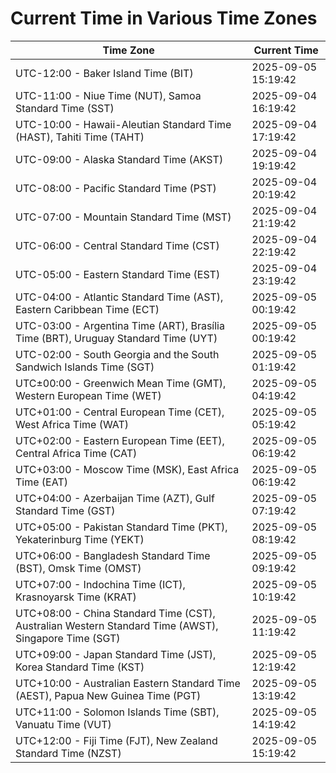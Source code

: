 # Current Time in Various Time Zones

| Time Zone | Current Time |
|-----------|--------------|
| UTC-12:00 - Baker Island Time (BIT) | 2025-09-05 15:19:42 |
| UTC-11:00 - Niue Time (NUT), Samoa Standard Time (SST) | 2025-09-04 16:19:42 |
| UTC-10:00 - Hawaii-Aleutian Standard Time (HAST), Tahiti Time (TAHT) | 2025-09-04 17:19:42 |
| UTC-09:00 - Alaska Standard Time (AKST) | 2025-09-04 19:19:42 |
| UTC-08:00 - Pacific Standard Time (PST) | 2025-09-04 20:19:42 |
| UTC-07:00 - Mountain Standard Time (MST) | 2025-09-04 21:19:42 |
| UTC-06:00 - Central Standard Time (CST) | 2025-09-04 22:19:42 |
| UTC-05:00 - Eastern Standard Time (EST) | 2025-09-04 23:19:42 |
| UTC-04:00 - Atlantic Standard Time (AST), Eastern Caribbean Time (ECT) | 2025-09-05 00:19:42 |
| UTC-03:00 - Argentina Time (ART), Brasília Time (BRT), Uruguay Standard Time (UYT) | 2025-09-05 00:19:42 |
| UTC-02:00 - South Georgia and the South Sandwich Islands Time (SGT) | 2025-09-05 01:19:42 |
| UTC±00:00 - Greenwich Mean Time (GMT), Western European Time (WET) | 2025-09-05 04:19:42 |
| UTC+01:00 - Central European Time (CET), West Africa Time (WAT) | 2025-09-05 05:19:42 |
| UTC+02:00 - Eastern European Time (EET), Central Africa Time (CAT) | 2025-09-05 06:19:42 |
| UTC+03:00 - Moscow Time (MSK), East Africa Time (EAT) | 2025-09-05 06:19:42 |
| UTC+04:00 - Azerbaijan Time (AZT), Gulf Standard Time (GST) | 2025-09-05 07:19:42 |
| UTC+05:00 - Pakistan Standard Time (PKT), Yekaterinburg Time (YEKT) | 2025-09-05 08:19:42 |
| UTC+06:00 - Bangladesh Standard Time (BST), Omsk Time (OMST) | 2025-09-05 09:19:42 |
| UTC+07:00 - Indochina Time (ICT), Krasnoyarsk Time (KRAT) | 2025-09-05 10:19:42 |
| UTC+08:00 - China Standard Time (CST), Australian Western Standard Time (AWST), Singapore Time (SGT) | 2025-09-05 11:19:42 |
| UTC+09:00 - Japan Standard Time (JST), Korea Standard Time (KST) | 2025-09-05 12:19:42 |
| UTC+10:00 - Australian Eastern Standard Time (AEST), Papua New Guinea Time (PGT) | 2025-09-05 13:19:42 |
| UTC+11:00 - Solomon Islands Time (SBT), Vanuatu Time (VUT) | 2025-09-05 14:19:42 |
| UTC+12:00 - Fiji Time (FJT), New Zealand Standard Time (NZST) | 2025-09-05 15:19:42 |
